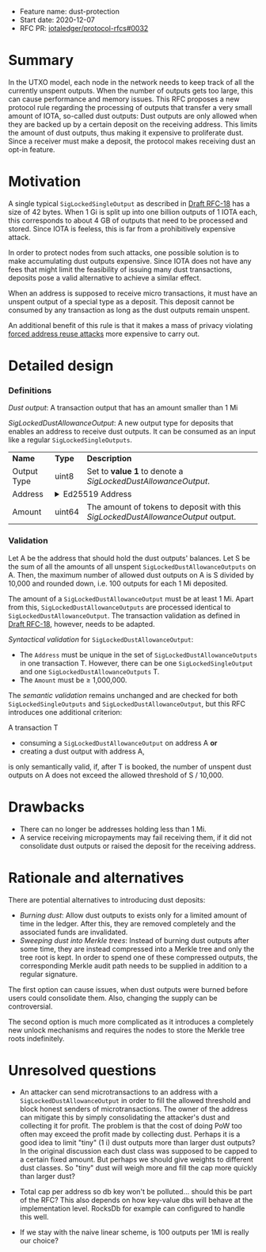 + Feature name: dust-protection
+ Start date: 2020-12-07
+ RFC PR: [iotaledger/protocol-rfcs#0032](https://github.com/iotaledger/protocol-rfcs/pull/0032)


# Summary
In the UTXO model, each node in the network needs to keep track of all the currently unspent outputs. When the number of outputs gets too large, this can cause performance and memory issues.
This RFC proposes a new protocol rule regarding the processing of outputs that transfer a very small amount of IOTA, so-called dust outputs: Dust outputs are only allowed when they are backed up by a certain deposit on the receiving address. This limits the amount of dust outputs, thus making it expensive to proliferate dust. Since a receiver must make a deposit, the protocol makes receiving dust an opt-in feature.

# Motivation

A single typical `SigLockedSingleOutput` as described in [Draft RFC-18](https://github.com/luca-moser/protocol-rfcs/blob/signed-tx-payload/text/0000-transaction-payload/0000-transaction-payload.md) has a size of 42 bytes. When 1 Gi is split up into one billion outputs of 1 IOTA each, this corresponds to about 4 GB of outputs that need to be processed and stored. Since IOTA is feeless, this is far from a prohibitively expensive attack.

In order to protect nodes from such attacks, one possible solution is to make accumulating dust outputs expensive. Since IOTA does not have any fees that might limit the feasibility of issuing many dust transactions, deposits pose a valid alternative to achieve a similar effect.

When an address is supposed to receive micro transactions, it must have an unspent output of a special type as a deposit. This deposit cannot be consumed by any transaction as long as the dust outputs remain unspent.

An additional benefit of this rule is that it makes a mass of privacy violating [forced address reuse attacks](https://en.bitcoin.it/wiki/Privacy#Forced_address_reuse) more expensive to carry out.


# Detailed design

### Definitions

*Dust output*: A transaction output that has an amount smaller than 1 Mi

*SigLockedDustAllowanceOutput*: A new output type for deposits that enables an address to receive dust outputs. It can be consumed as an input like a regular `SigLockedSingleOutputs`.

<table>
  <tr>
    <td><b>Name</b></td>
    <td><b>Type</b></td>
    <td><b>Description</b></td>
  </tr>
  <tr>
    <td>Output Type</td>
    <td>uint8</td>
    <td>
      Set to <strong>value 1</strong> to denote a <i>SigLockedDustAllowanceOutput</i>.
    </td>
  </tr>
  <tr>
    <td valign="top">Address</td>
    <td colspan="2">
      <details>
        <summary>Ed25519 Address</summary>
        <table>
          <tr>
            <td><b>Name</b></td>
            <td><b>Type</b></td>
            <td><b>Description</b></td>
          </tr>
          <tr>
            <td>Address Type</td>
            <td>uint8</td>
            <td>
              Set to <strong>value 1</strong> to denote an <i>Ed25519 Address</i>.
            </td>
          </tr>
          <tr>
            <td>Address</td>
            <td>Array&lt;byte&gt;[32]</td>
            <td>The raw bytes of the Ed25519 address which is a BLAKE2b-256 hash of the Ed25519 public key.</td>
          </tr>
        </table>
      </details>
    </td>
  </tr>
  <tr>
    <td>Amount</td>
    <td>uint64</td>
    <td>The amount of tokens to deposit with this <i>SigLockedDustAllowanceOutput</i> output.</td>
  </tr>
</table>


### Validation

Let A be the address that should hold the dust outputs' balances. Let S be the sum of all the amounts of all unspent `SigLockedDustAllowanceOutputs` on A. Then, the maximum number of allowed dust outputs on A is S divided by 10,000 and rounded down, i.e. 100 outputs for each 1 Mi deposited.

The amount of a `SigLockedDustAllowanceOutput` must be at least 1 Mi. Apart from this, `SigLockedDustAllowanceOutputs` are processed identical to `SigLockedDustAllowanceOutput`. The transaction validation as defined in [Draft RFC-18](https://github.com/luca-moser/protocol-rfcs/blob/signed-tx-payload/text/0000-transaction-payload/0000-transaction-payload.md), however, needs to be adapted.

_Syntactical validation_ for `SigLockedDustAllowanceOutput`:
- The `Address` must be unique in the set of `SigLockedDustAllowanceOutputs` in one transaction T. However, there can be one `SigLockedSingleOutput` and one `SigLockedDustAllowanceOutputs` T.
- The `Amount` must be ≥ 1,000,000.

The _semantic validation_ remains unchanged and are checked for both `SigLockedSingleOutputs` and `SigLockedDustAllowanceOutput`, but this RFC introduces one additional criterion:

A transaction T
  - consuming a `SigLockedDustAllowanceOutput` on address A **or**
  - creating a dust output with address A,

is only semantically valid, if, after T is booked, the number of unspent dust outputs on A does not exceed the allowed threshold of S / 10,000.


# Drawbacks

- There can no longer be addresses holding less than 1 Mi.
- A service receiving micropayments may fail receiving them, if it did not consolidate dust outputs or raised the deposit for the receiving address.

# Rationale and alternatives

There are potential alternatives to introducing dust deposits:

- *Burning dust*: Allow dust outputs to exists only for a limited amount of time in the ledger. After this, they are removed completely and the associated funds are invalidated.
- *Sweeping dust into Merkle trees*: Instead of burning dust outputs after some time, they are instead compressed into a Merkle tree and only the tree root is kept. In order to spend one of these compressed outputs, the corresponding Merkle audit path needs to be supplied in addition to a regular signature.

The first option can cause issues, when dust outputs were burned before users could consolidate them. Also, changing the supply can be controversial.

The second option is much more complicated as it introduces a completely new unlock mechanisms and requires the nodes to store the Merkle tree roots indefinitely.


# Unresolved questions

- An attacker can send microtransactions to an address with a `SigLockedDustAllowanceOutput` in order to fill the allowed threshold and block honest senders of microtransactions. The owner of the address can mitigate this by simply consolidating the attacker's dust and collecting it for profit. The problem is that the cost of doing PoW too often may exceed the profit made by collecting dust. Perhaps it is a good idea to limit "tiny" (1 i) dust outputs more than larger dust outputs? In the original discussion each dust class was supposed to be capped to a certain fixed amount. But perhaps we should give weights to different dust classes. So "tiny" dust will weigh more and fill the cap more quickly than larger dust?

- Total cap per address so db key won't be polluted... should this be part of the RFC? This also depends on how key-value dbs will behave at the implementation level. RocksDb for example can configured to handle this well.

- If we stay with the naive linear scheme, is 100 outputs per 1MI is really our choice?
